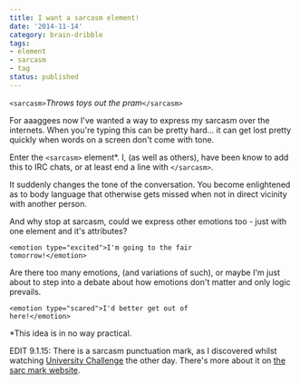 ```yaml
---
title: I want a sarcasm element!
date: '2014-11-14'
category: brain-dribble
tags:
- element
- sarcasm
- tag
status: published
---
```


<sarcasm>
<code>&lt;sarcasm></code><i>Throws toys out the pram</i><code>&lt;/sarcasm></code>

For aaaggees now I've wanted a way to express my sarcasm over the internets. When you're typing this can be pretty hard... it can get lost pretty quickly when words on a screen don't come with tone.

Enter the <code>&lt;sarcasm></code> element*. I, (as well as others), have been know to add this to IRC chats, or at least end a line with <code>&lt;/sarcasm></code>.

It suddenly changes the tone of the conversation. You become enlightened as to body language that otherwise gets missed when not in direct vicinity with another person.

And why stop at sarcasm, could we express other emotions too - just with one element and it's attributes?

<code>&lt;emotion type="excited">I'm going to the fair tomorrow!&lt;/emotion></code>

Are there too many emotions, (and variations of such), or maybe I'm just about to step into a debate about how emotions don't matter and only logic prevails.

<code>&lt;emotion type="scared">I'd better get out of here!&lt;/emotion></code>

*This idea is in no way practical.
</sarcasm>

EDIT 9.1.15: There is a sarcasm punctuation mark, as I discovered whilst watching <a href="http://www.bbc.co.uk/programmes/b006t6l0" rel="external">University Challenge</a> the other day. There's more about it on <a href="http://www.sarcmark.com/" rel="external">the sarc mark website</a>.
